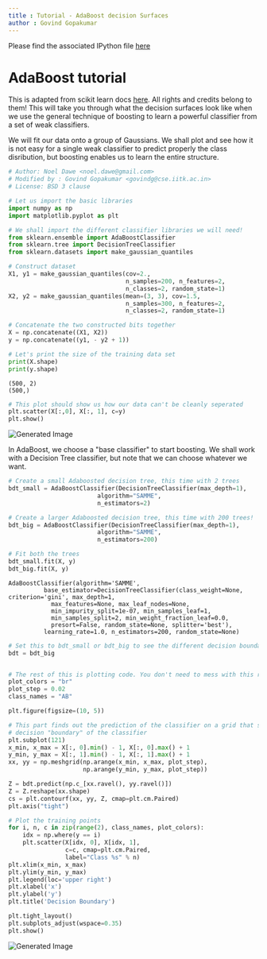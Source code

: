 ```yaml
---
title : Tutorial - AdaBoost decision Surfaces
author : Govind Gopakumar
---
```


Please find the associated IPython file [here](https://github.com/govg/acass/blob/master/code/Adaboost.ipynb)

# AdaBoost tutorial 

This is adapted from scikit learn docs [here](http://scikit-learn.org/stable/auto_examples/ensemble/plot_adaboost_twoclass.html#sphx-glr-auto-examples-ensemble-plot-adaboost-twoclass-py). All rights and credits belong to them! This will take you through what the decision surfaces look like when we 
use the general technique of boosting to learn a powerful classifier from a set of weak classifiers. 

We will fit our data onto a group of Gaussians. We shall plot and see how it is not easy for a single weak classifier to predict properly the class disribution, but
boosting enables us to learn the entire structure.


```python
# Author: Noel Dawe <noel.dawe@gmail.com>
# Modified by : Govind Gopakumar <govindg@cse.iitk.ac.in>
# License: BSD 3 clause

# Let us import the basic libraries
import numpy as np
import matplotlib.pyplot as plt

# We shall import the different classifier libraries we will need!
from sklearn.ensemble import AdaBoostClassifier
from sklearn.tree import DecisionTreeClassifier
from sklearn.datasets import make_gaussian_quantiles
```


```python
# Construct dataset
X1, y1 = make_gaussian_quantiles(cov=2.,
                                 n_samples=200, n_features=2,
                                 n_classes=2, random_state=1)
X2, y2 = make_gaussian_quantiles(mean=(3, 3), cov=1.5,
                                 n_samples=300, n_features=2,
                                 n_classes=2, random_state=1)

# Concatenate the two constructed bits together
X = np.concatenate((X1, X2))
y = np.concatenate((y1, - y2 + 1))
```


```python
# Let's print the size of the training data set
print(X.shape)
print(y.shape)
```

    (500, 2)
    (500,)



```python
# This plot should show us how our data can't be cleanly seperated
plt.scatter(X[:,0], X[:, 1], c=y)
plt.show()
```


![Generated Image](../images/code8_1.png)


In AdaBoost, we choose a "base classifier" to start boosting. We shall work with a Decision Tree classifier, but note that we can choose whatever we want.


```python
# Create a small Adaboosted decision tree, this time with 2 trees
bdt_small = AdaBoostClassifier(DecisionTreeClassifier(max_depth=1),
                         algorithm="SAMME",
                         n_estimators=2)

# Create a larger Adaboosted decision tree, this time with 200 trees!
bdt_big = AdaBoostClassifier(DecisionTreeClassifier(max_depth=1),
                         algorithm="SAMME",
                         n_estimators=200)
```


```python
# Fit both the trees
bdt_small.fit(X, y)
bdt_big.fit(X, y)
```




    AdaBoostClassifier(algorithm='SAMME',
              base_estimator=DecisionTreeClassifier(class_weight=None, criterion='gini', max_depth=1,
                max_features=None, max_leaf_nodes=None,
                min_impurity_split=1e-07, min_samples_leaf=1,
                min_samples_split=2, min_weight_fraction_leaf=0.0,
                presort=False, random_state=None, splitter='best'),
              learning_rate=1.0, n_estimators=200, random_state=None)




```python
# Set this to bdt_small or bdt_big to see the different decision boundaries
bdt = bdt_big


# The rest of this is plotting code. You don't need to mess with this really
plot_colors = "br"
plot_step = 0.02
class_names = "AB"

plt.figure(figsize=(10, 5))

# This part finds out the prediction of the classifier on a grid that spans the entire space of the training data. This is how we shall find the 
# decision "boundary" of the classifier
plt.subplot(121)
x_min, x_max = X[:, 0].min() - 1, X[:, 0].max() + 1
y_min, y_max = X[:, 1].min() - 1, X[:, 1].max() + 1
xx, yy = np.meshgrid(np.arange(x_min, x_max, plot_step),
                     np.arange(y_min, y_max, plot_step))

Z = bdt.predict(np.c_[xx.ravel(), yy.ravel()])
Z = Z.reshape(xx.shape)
cs = plt.contourf(xx, yy, Z, cmap=plt.cm.Paired)
plt.axis("tight")

# Plot the training points
for i, n, c in zip(range(2), class_names, plot_colors):
    idx = np.where(y == i)
    plt.scatter(X[idx, 0], X[idx, 1],
                c=c, cmap=plt.cm.Paired,
                label="Class %s" % n)
plt.xlim(x_min, x_max)
plt.ylim(y_min, y_max)
plt.legend(loc='upper right')
plt.xlabel('x')
plt.ylabel('y')
plt.title('Decision Boundary')

plt.tight_layout()
plt.subplots_adjust(wspace=0.35)
plt.show()
```


![Generated Image](../images/code8_2.png)

